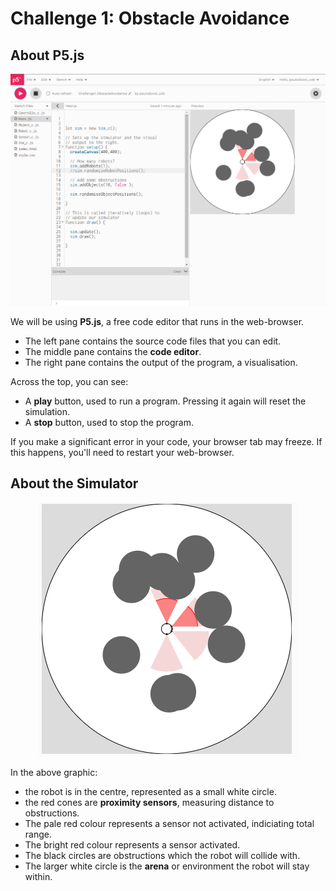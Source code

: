 # Challenge 1: Obstacle Avoidance

## About P5.js

<p align="center">
<img src="https://github.com/paulodowd/SummerSchool2022/blob/main/images/p5window.png?raw=true">
</p>

We will be using **P5.js**, a free code editor that runs in the web-browser. 
- The left pane contains the source code files that you can edit.
- The middle pane contains the **code editor**.
- The right pane contains the output of the program, a visualisation.

Across the top, you can see:
- A **play** button, used to run a program.  Pressing it again will reset the simulation.
- A **stop** button, used to stop the program.

If you make a significant error in your code, your browser tab may freeze.  If this happens, you'll need to restart your web-browser.

## About the Simulator

<p align="center">
  <img src="https://github.com/paulodowd/SummerSchool2022/blob/main/images/p5_robot.png?raw=true">
</p>

In the above graphic:
- the robot is in the centre, represented as a small white circle.
- the red cones are **proximity sensors**, measuring distance to obstructions.
 - The pale red colour represents a sensor not activated, indiciating total range.
 - The bright red colour represents a sensor activated.
- The black circles are obstructions which the robot will collide with.
- The larger white circle is the **arena** or environment the robot will stay within.
